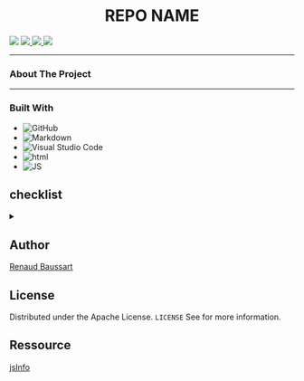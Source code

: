 
<h1 align="center">REPO NAME</h1>
<p> 
    <img src='https://img.shields.io/badge/Mail-Renaud.Baussart%40proton.me-purple'/>
    <a href='https://www.linkedin.com/in/renaud-baussart-278b362bb'>
        <img src='https://img.shields.io/badge/linkedin-blue'/>
    </a>
    <a href='https://twitter.com/RenaudBaussart'>
        <img src='https://img.shields.io/badge/Twitter%20%2F%20X-grey'/>
    </a>
    <a href='https://github.com/RenaudBaussart/Memo-CheatSheet'>
        <img src='https://img.shields.io/badge/My%20cheat%20sheet-lightyellow'/>
        </a>
</p>

---

### About The Project

---

### Built With

- ![GitHub](https://img.shields.io/badge/github-%23121011.svg?style=for-the-badge&logo=github&logoColor=white)
- ![Markdown](https://img.shields.io/badge/markdown-%23000000.svg?style=for-the-badge&logo=markdown&logoColor=white)
- ![Visual Studio Code](https://img.shields.io/badge/Visual%20Studio%20Code-0078d7.svg?style=for-the-badge&logo=visual-studio-code&logoColor=white)
- ![html](https://img.shields.io/badge/HTML5-E34F26?style=for-the-badge&logo=html5&logoColor=white)
- ![JS](https://img.shields.io/badge/JavaScript-323330?style=for-the-badge&logo=javascript&logoColor=F7DF1E)

## checklist
<details>
<summary></summary>
- [x] page carousel <br>
- [x] page shoping list<br>
- [x] page score keeper <br>
- [x] make a index <br>
</details>

## Author
[Renaud Baussart](https://github.com/RenaudBaussart)
## License

Distributed under the Apache License. `LICENSE` See for more information.

## Ressource
[jsInfo](https://javascript.info/)